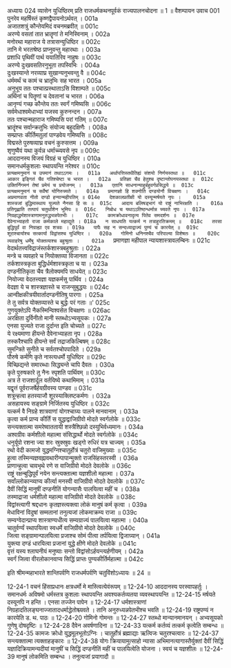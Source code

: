 अध्यायः 024
व्यासेन युधिष्ठिरम् प्रति राजधर्मकथनपूर्वकं राज्यपालनचोदना ॥ 1 ॥
वैशम्पायन उवाच 	001  
पुनरेव महर्षिस्तं कृष्णद्वैपायनोऽर्थवत् ।	001a  
अजातशत्रुं कौन्तेयमिदं वचनमब्रवीत् ॥	001c  
अरण्ये वसतां तात भ्रातॄणां ते मनिस्विनाम् ।	002a  
मनोरथा महाराज ये तत्रासन्युधिष्ठिर ॥	002c  
तानि मे भरतश्रेष्ठ प्राप्नुवन्तु महारथाः ।	003a  
प्रशाधि पृथिवीं पार्थ ययातिरिव नाहुषः ॥	003c  
अरण्ये दुःखवसतिरनुभूता तपस्विभिः ।	004a  
दुःखस्यान्ते नरव्याघ्र सुखान्यनुभवन्तु वै ॥	004c  
धर्ममर्थं च कामं च भ्रातृभिः सह भारत ।	005a  
अनुभूय ततः पश्चात्प्रस्थाताऽसि विशाम्पते ॥	005c  
अर्थिनां च पितॄणां च देवतानां च भारत ।	006a  
आनृण्यं गच्छ कौन्तेय ततः स्वर्गं गमिष्यसि ॥	006c  
सर्वमेधाश्वमेधाभ्यां यजस्व कुरुनन्दन ।	007a  
ततः पश्चान्महाराज गमिष्यसि परां गतिम् ॥	007c  
भ्रातॄंश्च सर्वान्क्रतुभिः संयोज्य बहुदक्षिणैः ।	008a  
सम्प्राप्तः कीर्तिमतुलां पाण्डवेय गमिष्यसि ॥	008c  
विद्मस्ते पुरुषव्याघ्र वचनं कुरुसत्तम ।	009a  
शृणुष्वैवं यथा कुर्वन्न धर्माच्च्यवसे नृप ॥	009c  
आददानस्य विजयं विग्रहं च युधिष्ठिर ।	010a  
समानधर्मकुशलाः स्थापयन्ति नरेश्वर ॥	010c  
`प्रत्यक्षमनुमानं च उपमानं तथाऽऽगमः ।	011a  
अर्थापत्तिस्तथैतिह्यं संशयो निर्णयस्तथा ॥	011c  
आकार इङ्गितं चैव गतिश्चेष्टा च भारत ।	012a  
प्रतिज्ञा चैव हेतुश्च दृष्टान्तोपनयस्तथा ॥	012c  
उक्तिर्निगमनं तेषां प्रमेयं च प्रयोजनम् ।	013a  
एतानि साधनान्याहुर्बहुवर्गप्रसिद्धये ॥	013c  
प्रत्यक्षमनुमानं च सर्वेषां योनिरुच्यते ।	014a  
प्रमाणज्ञो हि शक्नोति दण्डयोनौ विचक्षणः ।	014c  
अप्रमाणवता नीतो दण्डो हन्यान्महीपतिम् ॥	014e  
देशकालप्रतीक्षी यो दस्यून्मर्षयते नृपः ।	015a  
शास्त्रजां बुद्धिमास्थाय युज्यते नैनसा हि सः ॥	015c  
आदाय बलिषड्भागं यो राष्ट्रं नाभिरक्षति ।	016a  
प्रतिगृह्णाति तत्पापं चतुर्थांशेन भूमिपः ॥	016c  
निबोध च यथाऽऽतिष्ठन्धर्मान्न च्यवते नृपः ।	017a  
निग्रहाद्धर्मशास्त्राणामनुरुद्ध्यन्नपेतभीः ।	017c  
कामक्रोधावनादृत्य पितेव समदर्शनः ॥	017e  
दैवेनाभ्याहतो राजा कर्मकाले महाद्युते ।	018a  
न साधयति यत्कर्म न तत्राहुरतिक्रमम् ॥	018c  
तरसा बुद्धिपूर्वं वा निग्राह्या एव शत्रवः ।	019a  
पापैः सह न सन्दध्याद्राज्यं पुण्यं च कारयेत् ॥	019c  
शूराश्चार्याश्च सत्कार्या विद्वांसश्च युधिष्ठिर ।	020a  
गोमिनो धनिनश्चैव परिपाल्या विशेषतः ॥	020c  
व्यवाहरेषु धर्मेषु योक्तव्याश्च बहुश्रुताः ।	021a  
`प्रमाणज्ञा महीपाल न्यायशास्त्रावलम्बिनः ॥	021c  
वेदार्थतत्त्वविद्राजंस्तर्कशास्त्रबहुश्रुताः ।	022a  
मन्त्रे च व्यवहारे च नियोक्तव्या विजानता ॥	022c  
तर्कशास्त्रकृता बुद्धिर्धर्मशास्त्रकृता च या ।	023a  
दण्डनीतिकृता चैव त्रैलोक्यमपि साधयेत् ॥	023c  
नियोज्या वेदतत्त्वज्ञा यज्ञकर्मसु पार्थिव ।	024a  
वेदज्ञा ये च शास्त्रज्ञास्ते च राजन्सुबुद्धयः ॥	024c  
आन्वीक्षकीत्रयीवार्तादण्डनीतिषु पारगाः ।	025a  
ते तु सर्वत्र योक्तव्यास्ते च बुद्धेः परं गताः ॥'	025c  
गुणयुक्तेऽपि नैकस्मिन्विश्वसेत विचक्षणः ॥	026ac  
अरक्षिता दुर्विनीतो मानी स्तब्धोऽभ्यसूयकः ।	027a  
एनसा युज्यते राजा दुर्दान्त इति चोच्यते ॥	027c  
ये रक्ष्यमाणा हीयन्ते दैवेनाभ्याहता नृप ।	028a  
तस्करैश्चापि हीयन्ते सर्वं तद्राजकिल्बिषम् ॥	028c  
सुमन्त्रिते सुनीते च सर्वतश्चोपपादिते ।	029a  
पौरुषे कर्मणि कृते नास्त्यधर्मो युधिष्ठिर ॥	029c  
विच्छिद्यन्ते समारब्धाः सिद्ध्यन्ते चापि दैवतः ।	030a  
कृते पुरुषकारे तु नैनः स्पृशति पार्थिवम् ॥	030c  
अत्र ते राजशार्दूल वर्तयिष्ये कथामिमाम् ।	031a  
यद्वृत्तं पूर्वराजर्षेर्हयग्रीवस्य पाण्डव ॥	031c  
शत्रून्हत्वा हतस्याजौ शूरस्याक्लिष्टकर्मणः ।	032a  
असहायस्य सङ्ग्रामे निर्जितस्य युधिष्ठिर ॥	032c  
यत्कर्म वै निग्रहे शात्रवाणां योगश्चाग्र्यः पालने मानवानाम् ।	033a  
कृत्वा कर्म प्राप्य कीर्तिं स युद्धाद्वाजिग्रीवो मोदते स्वर्गलोके ॥	033c  
सन्त्यक्तात्मा समरेष्वाततायी शस्त्रैश्छिन्नो दस्युभिर्वध्यमानः ।	034a  
अश्वग्रीवः कर्मशीलो महात्मा संसिद्धार्थो मोदते स्वर्गलोके ॥	034c  
धनुर्यूपो रशना ज्या शरः स्रुक्स्रुवः खड्गो रुधिरं यत्र चाज्यम् ।	035a  
रथो वेदी कामजो युद्धमग्निश्चातुर्होत्रं चतुरो वाजिमुख्याः ॥	035c  
हुत्वा तस्मिन्यज्ञवह्नावथारीन्पापान्मुक्तो राजसिंहस्तरस्वी ।	036a  
प्राणान्हुत्वा चावभृथे रणे स वाजिग्रीवो मोदते देवलोके ॥	036c  
राष्ट्रं रक्षन्बुद्धिपूर्वं नयेन सन्त्यक्तात्मा यज्ञशीलो महात्मा ।	037a  
सर्वांल्लोकान्व्याप्य कीर्त्या मनस्वी वाजिग्रीवो मोदते देवलोके ॥	037c  
दैवीं सिद्धिं मानुषीं दण्डनीतिं योगन्यासैः पालयित्वा महीं च ।	038a  
तस्माद्राजा धर्मशीलो महात्मा वाजिग्रीवो मोदते देवलोके ॥	038c  
विद्वांस्त्यागी श्रद्दधानः कृतज्ञस्त्यक्त्वा लोकं मानुषं कर्म कृत्वा ।	039a  
मेधाविनां विदुषां सम्मतानां तनुत्यजां लोकमाक्रम्य राजा ॥	039c  
सम्यग्वेदान्प्राप्य शास्त्राण्यधीत्य सम्यग्राज्यं पालयित्वा महात्मा ।	040a  
चातुर्वर्ण्यं स्थापयित्वा स्वधर्मे वाजिग्रीवो मोदते देवलोके ॥	040c  
जित्वा सङ्ग्रामान्पालयित्वा प्रजाश्च सोमं पीत्वा तर्पयित्वा द्विजाग्र्यान् ।	041a  
युक्त्या दण्डं धारयित्वा प्रजानां युद्धे क्षीणे मोदते देवलोके ॥	041c  
वृत्तं यस्य श्लाघनीयं मनुष्याः सन्तो विद्वांसोऽर्हयन्त्यर्हणीयम् ।	042a  
स्वर्गं जित्वा वीरलोकानवाप्य सिद्धिं प्राप्तः पुण्यकीर्तिर्महात्मा ॥ 	042c  

इति श्रीमन्महाभारते शान्तिपर्वणि राजधर्मपर्वणि चतुविंशोऽध्यायः ॥ 24 ॥

12-24-1 वचनं हिंसाप्रधानः क्षत्रधर्मो मे मास्त्वित्येवंरूपम् ॥ 12-24-10 आददानस्य परस्वापहर्तुः । समानधर्मः अविषमो धर्मस्तत्र कुशलाः स्थापयन्ति अवश्यकर्तव्यतया व्यवस्थापयन्ति ॥ 12-24-15 मर्षयते दस्यूनपि न हन्ति । एनसा तज्जेन पापेन ॥ 12-24-17 धर्मशास्त्राणां निग्रहादतिलङ्घनाज्जातादधर्माद्धेतोश्च्यवते । तानि अनुरुध्यन्नपेतभीश्च भवति ॥ 12-24-19 राष्ट्रपण्यं न कारयेति ड. थ. पाठः ॥ 12-24-20 गोमिनो गोमन्तः ॥ 12-24-27 स्तब्धो मान्यानमानयन् । अभ्यसूयको गुणेषु दोषदृष्टिः ॥ 12-24-28 दैवेन अवर्षणादिना ॥ 12-24-33 यत्कर्म कर्तव्यं तत्कर्म कृत्वेति सम्बन्धः ॥ 12-24-35 कामजः क्रोधो युद्धमूलभूतोऽग्निः । चातुर्होत्रं ब्रह्माद्याः ऋत्विजः चतुरश्चत्वारः ॥ 12-24-37 सन्त्यक्तात्मा त्यक्ताहङ्कारः ॥ 12-24-38 योगः क्रियायामुत्साहो न्यासा अभिमानत्यागास्तैर्युक्तां दैवीं सिद्धिं यज्ञादिक्रियामन्यदीयां मानुषीं च सिद्धिं दण्डनीतिं महीं च पालयित्वेति योजना । स्वयं च यज्ञशीलः ॥ 12-24-39 मानुषं लोकमिति सम्बन्धः । तनुत्यजां प्रयागादौ ॥

